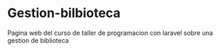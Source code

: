 # Gestion-bilbioteca
 Pagina web del curso de taller de programacion con laravel sobre una gestion de biblioteca
